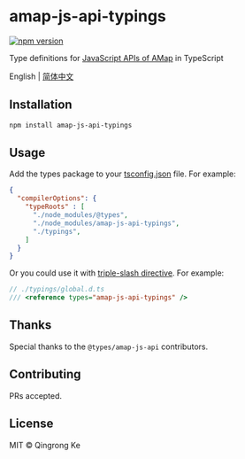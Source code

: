 # amap-js-api-typings

[![npm version](https://img.shields.io/npm/v/amap-js-api-typings.svg)](https://www.npmjs.com/package/amap-js-api-typings)

Type definitions for [JavaScript APIs of AMap](https://lbs.amap.com/api/javascript-api/summary) in TypeScript

English | [简体中文](./README-zh-hans.md)

## Installation

```sh
npm install amap-js-api-typings
```

## Usage

Add the types package to your [tsconfig.json](https://www.typescriptlang.org/docs/handbook/tsconfig-json.html#types-typeroots-and-types) file. For example:

```json
{
  "compilerOptions": {
    "typeRoots" : [
      "./node_modules/@types",
      "./node_modules/amap-js-api-typings",
      "./typings",
    ]
  }
}
```

Or you could use it with [triple-slash directive](https://www.typescriptlang.org/docs/handbook/triple-slash-directives.html). For example:

```ts
// ./typings/global.d.ts
/// <reference types="amap-js-api-typings" />
```

## Thanks

Special thanks to the `@types/amap-js-api` contributors.

## Contributing

PRs accepted.

## License

MIT © Qingrong Ke

